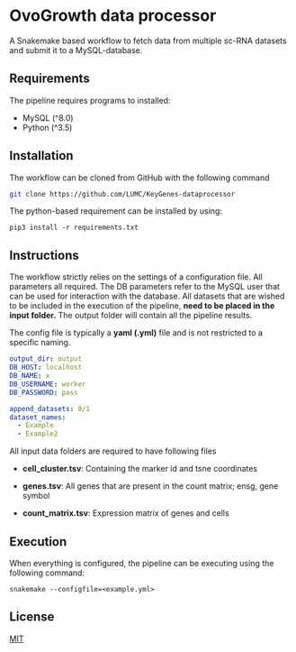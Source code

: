 # OvoGrowth data processor

A Snakemake based workflow to fetch data from multiple sc-RNA 
datasets and submit it to a MySQL-database. 

## Requirements

The pipeline requires programs to installed: 
- MySQL (^8.0)
- Python (^3.5)

## Installation

The workflow can be cloned from GitHub with the following command

```bash
git clone https://github.com/LUMC/KeyGenes-dataprocessor
```

The python-based requirement can be installed by using:
```shell script
pip3 install -r requirements.txt
```
## Instructions

The workflow strictly relies on the settings of a configuration file. All parameters all required. The DB
parameters refer to the MySQL user that can be used for interaction with the database.
All datasets that are wished to be included in the execution of the pipeline, **need to be placed in the input folder.**
The output folder will contain all the pipeline results. 

The config file is typically a **yaml (.yml)** file and is not restricted to a specific naming. 
```yaml
output_dir: output
DB_HOST: localhost
DB_NAME: x
DB_USERNAME: worker
DB_PASSWORD: pass

append_datasets: 0/1
dataset_names:
  - Example
  - Example2
```

All input data folders are required to have following files

- **cell_cluster.tsv**: Containing the marker id and tsne coordinates

- **genes.tsv**: All genes that are present in the count matrix; ensg, gene symbol 

- **count_matrix.tsv**: Expression matrix of genes and cells 

## Execution
When everything is configured, the pipeline can be executing using the following
command:
```shell script
snakemake --configfile=<example.yml>
```

## License
[MIT](https://choosealicense.com/licenses/mit/)
